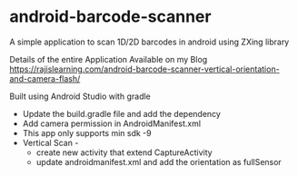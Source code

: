 # android-barcode-scanner
A simple application to scan 1D/2D barcodes in android using ZXing library 

Details of the entire Application Available on my Blog
https://rajislearning.com/android-barcode-scanner-vertical-orientation-and-camera-flash/

Built using Android Studio with gradle

- Update the build.gradle file and add the dependency
- Add camera permission in AndroidManifest.xml
- This app only supports min sdk -9
- Vertical Scan - 
	- create new activity that extend CaptureActivity
	- update androidmanifest.xml and add the orientation as fullSensor
